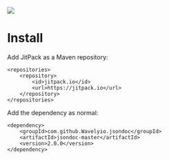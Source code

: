 [![](https://jitpack.io/v/Wavelyio/jsondoc.svg)](https://jitpack.io/#Wavelyio/jsondoc)

# Install

Add JitPack as a Maven repository:
```
<repositories>
	<repository>
	    <id>jitpack.io</id>
	    <url>https://jitpack.io</url>
	</repository>
</repositories>
```

Add the dependency as normal:

```
<dependency>
    <groupId>com.github.Wavelyio.jsondoc</groupId>
    <artifactId>jsondoc-master</artifactId>
    <version>2.0.0</version>
</dependency>
```
